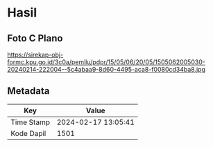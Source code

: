 # Hasil

## Foto C Plano

https://sirekap-obj-formc.kpu.go.id/3c0a/pemilu/pdpr/15/05/06/20/05/1505062005030-20240214-222004--5c4abaa9-8d60-4495-aca8-f0080cd34ba8.jpg


## Metadata

| Key        | Value               |
| ---------- | ------------------- |
| Time Stamp | 2024-02-17 13:05:41 |
| Kode Dapil | 1501                |



